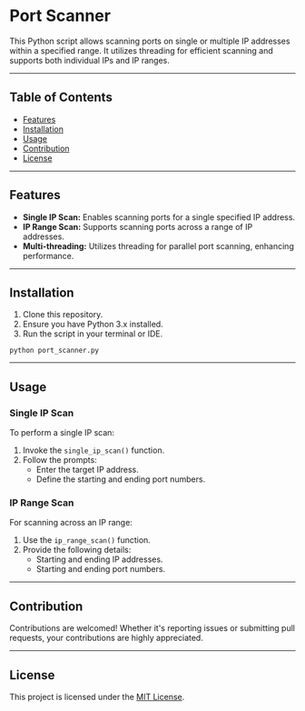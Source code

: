 # Port Scanner

This Python script allows scanning ports on single or multiple IP addresses within a specified range. It utilizes threading for efficient scanning and supports both individual IPs and IP ranges.

---

## Table of Contents

- [Features](#features)
- [Installation](#installation)
- [Usage](#usage)
- [Contribution](#contribution)
- [License](#license)

---

## Features

- **Single IP Scan:** Enables scanning ports for a single specified IP address.
- **IP Range Scan:** Supports scanning ports across a range of IP addresses.
- **Multi-threading:** Utilizes threading for parallel port scanning, enhancing performance.

---

## Installation

1. Clone this repository.
2. Ensure you have Python 3.x installed.
3. Run the script in your terminal or IDE.

```
python port_scanner.py
```

---

## Usage

### Single IP Scan

To perform a single IP scan:
1. Invoke the `single_ip_scan()` function.
2. Follow the prompts:
    - Enter the target IP address.
    - Define the starting and ending port numbers.

### IP Range Scan

For scanning across an IP range:
1. Use the `ip_range_scan()` function.
2. Provide the following details:
    - Starting and ending IP addresses.
    - Starting and ending port numbers.

---

## Contribution

Contributions are welcomed! Whether it's reporting issues or submitting pull requests, your contributions are highly appreciated.

---

## License

This project is licensed under the [MIT License](LICENSE).
